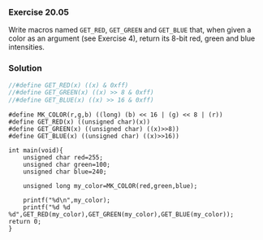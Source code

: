 ### Exercise 20.05

Write macros named `GET_RED`, `GET_GREEN` and `GET_BLUE` that, when given a
color as an argument (see Exercise 4), return its 8-bit red, green and blue
intensities.

### Solution

```c
//#define GET_RED(x) ((x) & 0xff)
//#define GET_GREEN(x) ((x) >> 8 & 0xff)
//#define GET_BLUE(x) ((x) >> 16 & 0xff)
```
```
#define MK_COLOR(r,g,b) ((long) (b) << 16 | (g) << 8 | (r))
#define GET_RED(x) ((unsigned char)(x))
#define GET_GREEN(x) ((unsigned char) ((x)>>8))
#define GET_BLUE(x) ((unsigned char) ((x)>>16))

int main(void){
    unsigned char red=255;
    unsigned char green=100;
    unsigned char blue=240;

    unsigned long my_color=MK_COLOR(red,green,blue);

    printf("%d\n",my_color);
    printf("%d %d %d",GET_RED(my_color),GET_GREEN(my_color),GET_BLUE(my_color));
return 0;
}
```
